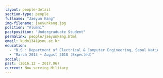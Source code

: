 ```yaml
---
layout: people-detail
section-type: people
fullname: "Jaeyun Kang"
img-filename: jaeyunkang.jpg
position: "Alumni"
pastposition: "Undergraduate Student"
permalink: people/jaeyunkang.html
email: kudo1341@snu.ac.kr
education:
  - "B.S : Department of Electrical & Computer Engineering, Seoul National University"
  - "March 2013 ~ August 2018 (Expected)"
social:
past: (2016.12 ~ 2017.06)
current: Now serving Military
---
```

